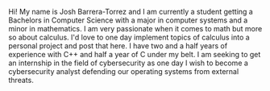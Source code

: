 Hi! My name is Josh Barrera-Torrez and I am currently a student getting a Bachelors in Computer Science with a major
in computer systems and a minor in mathematics.
I am very passionate when it comes to math but more so about calculus. I'd love to one day implement topics of
calculus into a personal project and post that here.
I have two and a half years of experience with C++ and half a year of C under my belt.
I am seeking to get an internship in the field of cybersecurity as one day I wish to become a cybersecurity analyst
defending our operating systems from external threats.
